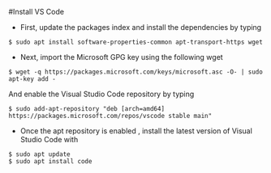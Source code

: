 #Install VS Code 
* First, update the packages index and install the dependencies by typing
```
$ sudo apt install software-properties-common apt-transport-https wget
```
* Next, import the Microsoft GPG key using the following wget 
```
$ wget -q https://packages.microsoft.com/keys/microsoft.asc -O- | sudo apt-key add -
```
And enable the Visual Studio Code repository by typing
```
$ sudo add-apt-repository "deb [arch=amd64] https://packages.microsoft.com/repos/vscode stable main"
```
* Once the apt repository is enabled , install the latest version of Visual Studio Code with
```
$ sudo apt update
$ sudo apt install code 
```
